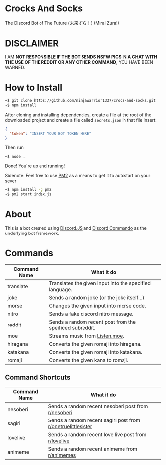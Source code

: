 # Crocks And Socks

The Discord Bot of The Future (未来ずら！) (Mirai Zura!)

# DISCLAIMER
I AM **NOT RESPONSIBLE IF THE BOT SENDS NSFW PICS IN A CHAT WITH THE USE OF THE REDDIT OR ANY OTHER COMMAND**, YOU HAVE BEEN WARNED.

# How to Install
```bash
~$ git clone https://github.com/ninjawarrior1337/crocs-and-socks.git
~$ npm install
```

After cloning and installing dependencies, create a file at the root of the downloaded project and create a file called ```secrets.json```
In that file insert:

```json
{
  "token": "INSERT YOUR BOT TOKEN HERE"
}
```

Then run
```
~$ node .
```
Done! You're up and running!

Sidenote: Feel free to use [PM2](https://pm2.io/runtime/) as a means to get it to autostart on your sever
```bash
~$ npm install -g pm2
~$ pm2 start index.js
```

# About
This is a bot created using [Discord.JS](http://discord.js.org) and [Discord Commando](https://www.npmjs.com/package/discord.js-commando) as the underlying bot framework.

# Commands
Command Name | What it do
-------- | --------
translate|Translates the given input into the specified language.
joke|Sends a random joke (or the joke itself...)
morse|Changes the given input into morse code.
nitro| Sends a fake discord nitro message.
reddit| Sends a random recent post from the speificed subreddit.
moe|Streams music from [Listen.moe](http://listen.moe).
hiragana|Converts the given romaji into hiragana.
katakana|Converts the given romaji into katakana.
romaji|Converts the given kana to romaji.

## Command Shortcuts
Command Name | What it do
-------- | --------
nesoberi | Sends a random recent nesoberi post from [r/nesoberi](http://reddit.com/r/nesoberi)
sagiri | Sends a random recent sagiri post from [r/onetruelittlesister](http://reddit.com/r/onetruelittlesister)
lovelive | Sends a random recent love live post from  [r/lovelive](http://reddit.com/r/lovelive)
animeme | Sends a random recent animeme from [r/animemes](http://reddit.com/r/animemes)